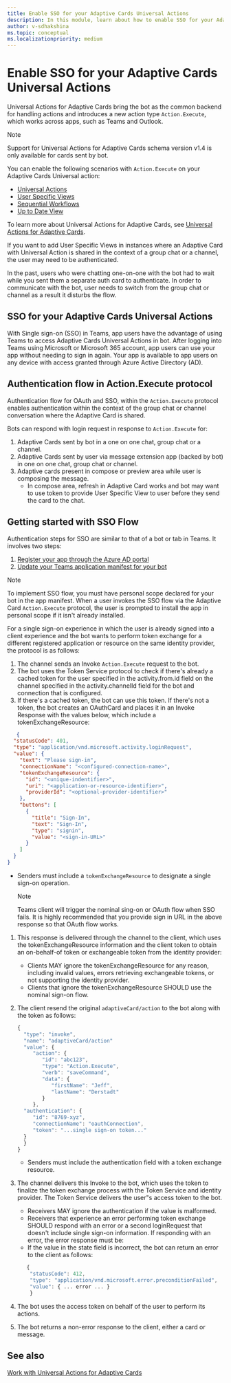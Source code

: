 ```yaml
---
title: Enable SSO for your Adaptive Cards Universal Actions
description: In this module, learn about how to enable SSO for your Adaptive Cards Universal Actions.
author: v-sdhakshina
ms.topic: conceptual
ms.localizationpriority: medium
---
```


# Enable SSO for your Adaptive Cards Universal Actions

Universal Actions for Adaptive Cards bring the bot as the common backend for handling actions and introduces a new action type `Action.Execute`, which works across apps, such as Teams and Outlook.

> [!NOTE]
> Support for Universal Actions for Adaptive Cards schema version v1.4 is only available for cards sent by bot.

You can enable the following scenarios with `Action.Execute` on your Adaptive Cards Universal action:

* [Universal Actions](Overview.md#universal-actions)
* [User Specific Views](Overview.md#user-specific-views)
* [Sequential Workflows](Overview.md#sequential-workflow-support)
* [Up to Date View](Overview.md#up-to-date-views)

To learn more about Universal Actions for Adaptive Cards, see [Universal Actions for Adaptive Cards](Overview.md).

If you want to add User Specific Views in instances where an Adaptive Card with Universal Action is shared in the context of a group chat or a channel, the user may need to be authenticated.

In the past, users who were chatting one-on-one with the bot had to wait while you sent them a separate auth card to authenticate. In order to communicate with the bot, user needs to switch from the group chat or channel as a result it disturbs the flow.

## SSO for your Adaptive Cards Universal Actions

With Single sign-on (SSO) in Teams, app users have the advantage of using Teams to access Adaptive Cards Universal Actions in bot. After logging into Teams using Microsoft or Microsoft 365 account, app users can use your app without needing to sign in again. Your app is available to app users on any device with access granted through Azure Active Directory (AD).

## Authentication flow in Action.Execute protocol

Authentication flow for OAuth and SSO, within the `Action.Execute` protocol enables authentication within the context of the group chat or channel conversation where the Adaptive Card is shared.

Bots can respond with login request in response to `Action.Execute` for:

1. Adaptive Cards sent by bot in a one on one chat, group chat or a channel.
1. Adaptive Cards sent by user via message extension app (backed by bot) in one on one chat, group chat or channel.
1. Adaptive cards present in compose or preview area while user is composing the message.
   * In compose area, refresh in Adaptive Card works and bot may want to use token to provide User Specific View to user before they send the card to the chat.

## Getting started with SSO Flow

Authentication steps for SSO are similar to that of a bot or tab in Teams. It involves two steps:

1. [Register your app through the Azure AD portal](../../../bots/how-to/authentication/bot-sso-register-aad.md)
1. [Update your Teams application manifest for your bot](../../../bots/how-to/authentication/bot-sso-manifest.md)

> [!NOTE]
> To implement SSO flow, you must have personal scope declared for your bot in the app manifest. When a user invokes the SSO flow via the Adaptive Card `Action.Execute` protocol, the user is prompted to install the app in personal scope if it isn't already installed.

For a single sign-on experience in which the user is already signed into a client experience and the bot wants to perform token exchange for a different registered application or resource on the same identity provider, the protocol is as follows:

1. The channel sends an Invoke `Action.Execute` request to the bot.
1. The bot uses the Token Service protocol to check if there's already a cached token for the user specified in the activity.from.id field on the channel specified in the activity.channelId field for the bot and connection that is configured.
1. If there's a cached token, the bot can use this token. If there's not a token, the bot creates an OAuthCard and places it in an Invoke Response with the values below, which include a tokenExchangeResource:

```JSON
   {
  "statusCode": 401,
  "type": "application/vnd.microsoft.activity.loginRequest",
  "value": {
    "text": "Please sign-in",
    "connectionName": "<configured-connection-name>",
    "tokenExchangeResource": {
      "id": "<unique-indentifier>",
      "uri": "<application-or-resource-identifier>",
      "providerId": "<optional-provider-identifier>"
    },
    "buttons": [
      {
        "title": "Sign-In",
        "text": "Sign-In",
        "type": "signin",
        "value": "<sign-in-URL>"
      }
    ]
  }
}

```

* Senders must include a `tokenExchangeResource` to designate a single sign-on operation.

   > [!NOTE]
   > Teams client will trigger the nominal sing-on or OAuth flow when SSO fails. It is highly recommended that you provide sign in URL in the above response so that OAuth flow works.

1. This response is delivered through the channel to the client, which uses the tokenExchangeResource information and the client token to obtain an on-behalf-of token or exchangeable token from the identity provider:
   * Clients MAY ignore the tokenExchangeResource for any reason, including invalid values, errors retrieving exchangeable tokens, or not supporting the identity provider.
   * Clients that ignore the tokenExchangeResource SHOULD use the nominal sign-on flow.

1. The client resend the original `adaptiveCard/action` to the bot along with the token as follows:

    ```javascript
    {
      "type": "invoke",
      "name": "adaptiveCard/action"
      "value": {
         "action": {
            "id": "abc123",
            "type": "Action.Execute",
            "verb": "saveCommand",
            "data": {
               "firstName": "Jeff",
               "lastName": "Derstadt"
            }
         },
      "authentication": {
         "id": "8769-xyz",
         "connectionName": "oauthConnection",
         "token": "...single sign-on token..."
      }
      }
    }
    ```

    * Senders must include the authentication field with a token exchange resource.

1. The channel delivers this Invoke to the bot, which uses the token to finalize the token exchange process with the Token Service and identity provider. The Token Service delivers the user"s access token to the bot.
   * Receivers MAY ignore the authentication if the value is malformed.
   * Receivers that experience an error performing token exchange SHOULD respond with an error or a second loginRequest that doesn't include single sign-on information. If responding with an error, the error response must be:
   * If the value in the state field is incorrect, the bot can return an error to the client as follows:

    ```javascript
       {
        "statusCode": 412,
        "type": "application/vnd.microsoft.error.preconditionFailed",
        "value": { ... error ... }
        }
    ```

1. The bot uses the access token on behalf of the user to perform its actions.
1. The bot returns a non-error response to the client, either a card or message.

## See also

[Work with Universal Actions for Adaptive Cards](Work-with-Universal-Actions-for-Adaptive-Cards.md)
